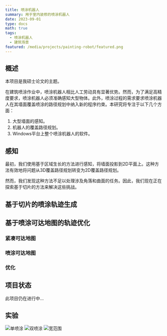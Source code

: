 ```yaml
---
title: 喷涂机器人
summary: 用于室内装修的喷涂机器人
date: 2023-09-01
type: docs
math: true
tags:
  - 喷涂机器人
  - 建筑场景
featured: /media/projects/painting-robot/featured.png
---
```


## 概述
本项目是我硕士论文的主题。

在建筑喷涂作业中，喷涂机器人相比人工劳动具有显著优势。然而，为了满足高精度要求，喷涂机器人必须准确感知大型物体。此外，喷涂过程的需求要求喷涂机器人在其墙面覆盖喷涂的路径规划中纳入新的程序约束。本研究将专注于以下几个方面：
1. 大型墙面的感知。
2. 机器人的覆盖路径规划。
3. Windows平台上整个喷涂机器人的软件。

## 感知

最初，我们使用基于区域生长的方法进行感知，将墙面投影到2D平面上。这种方法有效地将问题从3D覆盖路径规划转变为2D覆盖路径规划。

然而，我们发现这种方法不足以处理涉及角落和曲面的任务。因此，我们现在正在探索基于切片的方法来解决这些挑战。

## 基于切片的喷涂轨迹生成

## 基于喷涂可达地图的轨迹优化
### 紧凑可达地图
### 喷涂可达地图
### 优化

## 项目状态

此项目仍在进行中...

## 实验
![单喷涂](/media/projects/painting-robot/single-spray.gif "单喷涂")
![双喷涂](/media/projects/painting-robot/double-spray.gif "双喷涂")
![宽范围](/media/projects/painting-robot/wide-range.gif "宽范围")
<!--more-->
